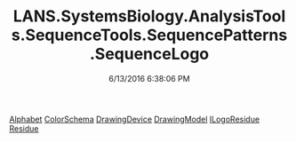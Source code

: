 ﻿---
title: LANS.SystemsBiology.AnalysisTools.SequenceTools.SequencePatterns.SequenceLogo
date: 6/13/2016 6:38:06 PM
---

[Alphabet](T-LANS.SystemsBiology.AnalysisTools.SequenceTools.SequencePatterns.SequenceLogo.Alphabet.html)
[ColorSchema](T-LANS.SystemsBiology.AnalysisTools.SequenceTools.SequencePatterns.SequenceLogo.ColorSchema.html)
[DrawingDevice](T-LANS.SystemsBiology.AnalysisTools.SequenceTools.SequencePatterns.SequenceLogo.DrawingDevice.html)
[DrawingModel](T-LANS.SystemsBiology.AnalysisTools.SequenceTools.SequencePatterns.SequenceLogo.DrawingModel.html)
[ILogoResidue](T-LANS.SystemsBiology.AnalysisTools.SequenceTools.SequencePatterns.SequenceLogo.ILogoResidue.html)
[Residue](T-LANS.SystemsBiology.AnalysisTools.SequenceTools.SequencePatterns.SequenceLogo.Residue.html)
